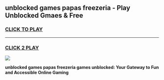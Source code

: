 
## unblocked games papas freezeria - Play Unblocked Gmaes & Free
<h3>
<a href="https://premium.freeplayer.one?title=unblocked_games_papas_freezeria&ref=19F">CLICK TO PLAY</a></h3>
<hr>

<h3>
<a href="https://premium.freeplayer.one?title=unblocked_games_papas_freezeria&ref=19F">CLICK 2 PLAY</a>
  
</h3>

<a href="https://premium.freeplayer.one?title=unblocked_games_papas_freezeria&ref=19F/"><img src="https://clearcache.store/games.png"></a>


**unblocked games papas freezeria games unblocked: Your Gateway to Fun and Accessible Online Gaming**
